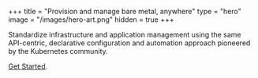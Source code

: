 +++
title = "Provision and manage bare metal, anywhere"
type = "hero"
image = "/images/hero-art.png"
hidden = true
+++

Standardize infrastructure and application management using the same API-centric, declarative configuration and automation approach pioneered by the Kubernetes community.

[Get Started](https://tinkerbell.org/setup/).
